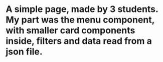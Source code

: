 # A simple page, made by 3 students. My part was the menu component, with smaller card components inside, filters and data read from a json file.
